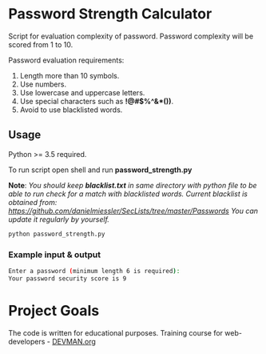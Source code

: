 # Password Strength Calculator
Script for evaluation complexity of password. 
Password complexity will be scored from 1 to 10.

Password evaluation requirements:
1. Length more than 10 symbols.
2. Use numbers.
3. Use lowercase and uppercase letters.
4. Use special characters such as **!@#$%^&\*())**.
5. Avoid to use blacklisted words.

## Usage
Python >= 3.5 required.

To run script open shell and run **password_strength.py** 

**Note**: _You should keep **blacklist.txt** in same directory with python file to be able to run check for a match with blacklisted words. Current blacklist is obtained from: https://github.com/danielmiessler/SecLists/tree/master/Passwords
You can update it regularly by yourself._
```bash
python password_strength.py
```
### Example input & output
```bash 
Enter a password (minimum length 6 is required): 
Your password security score is 9
```
# Project Goals

The code is written for educational purposes. Training course for web-developers - [DEVMAN.org](https://devman.org)
